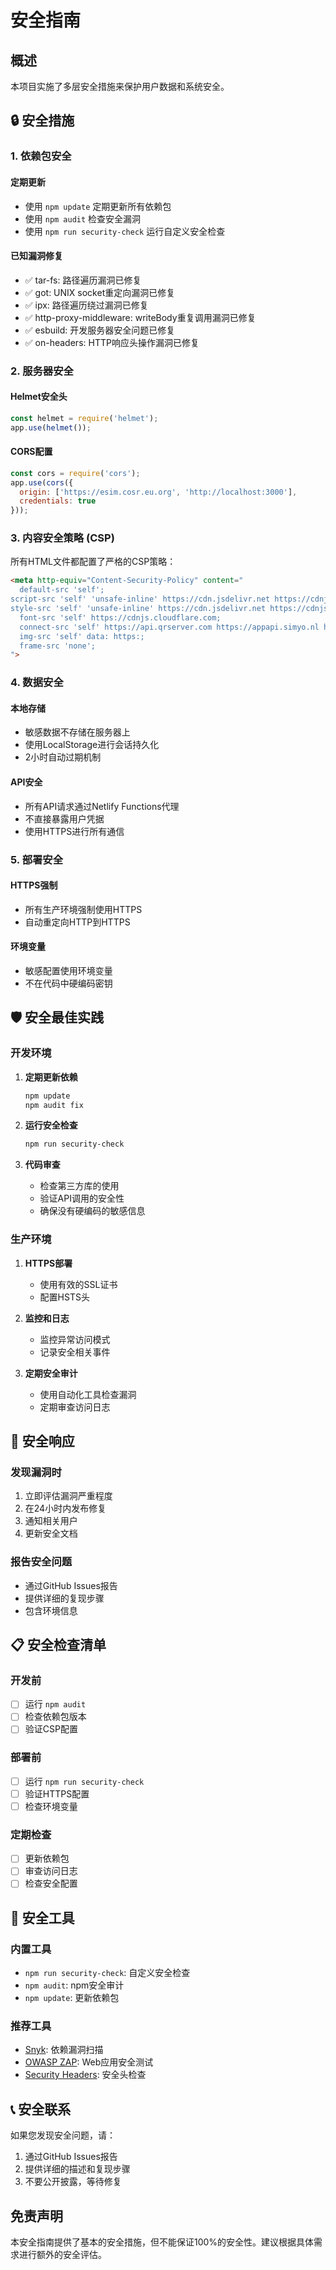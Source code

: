 # 安全指南

## 概述

本项目实施了多层安全措施来保护用户数据和系统安全。

## 🔒 安全措施

### 1. 依赖包安全

#### 定期更新
- 使用 `npm update` 定期更新所有依赖包
- 使用 `npm audit` 检查安全漏洞
- 使用 `npm run security-check` 运行自定义安全检查

#### 已知漏洞修复
- ✅ tar-fs: 路径遍历漏洞已修复
- ✅ got: UNIX socket重定向漏洞已修复
- ✅ ipx: 路径遍历绕过漏洞已修复
- ✅ http-proxy-middleware: writeBody重复调用漏洞已修复
- ✅ esbuild: 开发服务器安全问题已修复
- ✅ on-headers: HTTP响应头操作漏洞已修复

### 2. 服务器安全

#### Helmet安全头
```javascript
const helmet = require('helmet');
app.use(helmet());
```

#### CORS配置
```javascript
const cors = require('cors');
app.use(cors({
  origin: ['https://esim.cosr.eu.org', 'http://localhost:3000'],
  credentials: true
}));
```

### 3. 内容安全策略 (CSP)

所有HTML文件都配置了严格的CSP策略：

```html
<meta http-equiv="Content-Security-Policy" content="
  default-src 'self';
script-src 'self' 'unsafe-inline' https://cdn.jsdelivr.net https://cdnjs.cloudflare.com https://www.googletagmanager.com;
style-src 'self' 'unsafe-inline' https://cdn.jsdelivr.net https://cdnjs.cloudflare.com;
  font-src 'self' https://cdnjs.cloudflare.com;
  connect-src 'self' https://api.qrserver.com https://appapi.simyo.nl https://api.giffgaff.com https://id.giffgaff.com https://publicapi.giffgaff.com;
  img-src 'self' data: https:;
  frame-src 'none';
">
```

### 4. 数据安全

#### 本地存储
- 敏感数据不存储在服务器上
- 使用LocalStorage进行会话持久化
- 2小时自动过期机制

#### API安全
- 所有API请求通过Netlify Functions代理
- 不直接暴露用户凭据
- 使用HTTPS进行所有通信

### 5. 部署安全

#### HTTPS强制
- 所有生产环境强制使用HTTPS
- 自动重定向HTTP到HTTPS

#### 环境变量
- 敏感配置使用环境变量
- 不在代码中硬编码密钥

## 🛡️ 安全最佳实践

### 开发环境
1. **定期更新依赖**
   ```bash
   npm update
   npm audit fix
   ```

2. **运行安全检查**
   ```bash
   npm run security-check
   ```

3. **代码审查**
   - 检查第三方库的使用
   - 验证API调用的安全性
   - 确保没有硬编码的敏感信息

### 生产环境
1. **HTTPS部署**
   - 使用有效的SSL证书
   - 配置HSTS头

2. **监控和日志**
   - 监控异常访问模式
   - 记录安全相关事件

3. **定期安全审计**
   - 使用自动化工具检查漏洞
   - 定期审查访问日志

## 🚨 安全响应

### 发现漏洞时
1. 立即评估漏洞严重程度
2. 在24小时内发布修复
3. 通知相关用户
4. 更新安全文档

### 报告安全问题
- 通过GitHub Issues报告
- 提供详细的复现步骤
- 包含环境信息

## 📋 安全检查清单

### 开发前
- [ ] 运行 `npm audit`
- [ ] 检查依赖包版本
- [ ] 验证CSP配置

### 部署前
- [ ] 运行 `npm run security-check`
- [ ] 验证HTTPS配置
- [ ] 检查环境变量

### 定期检查
- [ ] 更新依赖包
- [ ] 审查访问日志
- [ ] 检查安全配置

## 🔧 安全工具

### 内置工具
- `npm run security-check`: 自定义安全检查
- `npm audit`: npm安全审计
- `npm update`: 更新依赖包

### 推荐工具
- [Snyk](https://snyk.io/): 依赖漏洞扫描
- [OWASP ZAP](https://owasp.org/www-project-zap/): Web应用安全测试
- [Security Headers](https://securityheaders.com/): 安全头检查

## 📞 安全联系

如果您发现安全问题，请：
1. 通过GitHub Issues报告
2. 提供详细的描述和复现步骤
3. 不要公开披露，等待修复

## 免责声明

本安全指南提供了基本的安全措施，但不能保证100%的安全性。建议根据具体需求进行额外的安全评估。 